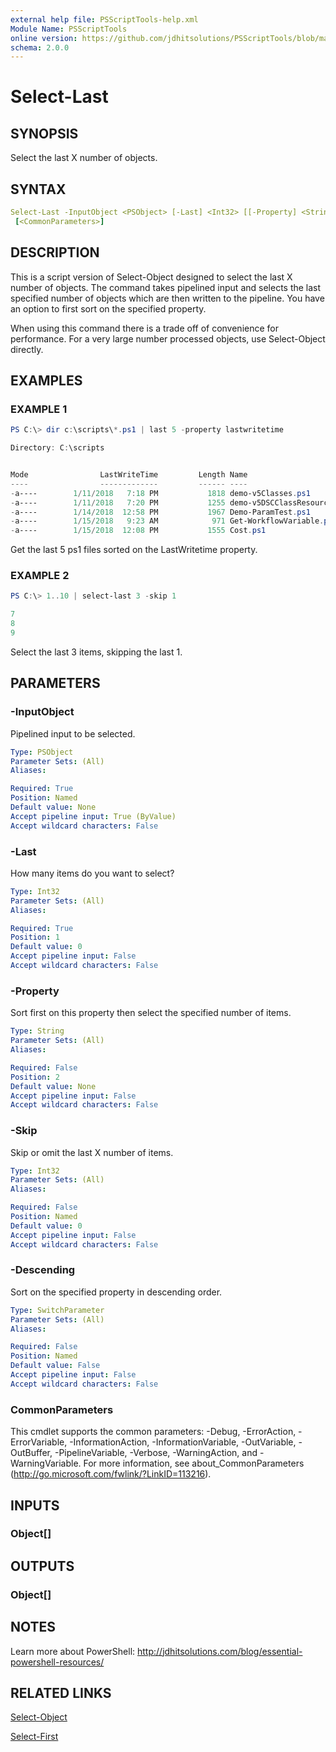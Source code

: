 ```yaml
---
external help file: PSScriptTools-help.xml
Module Name: PSScriptTools
online version: https://github.com/jdhitsolutions/PSScriptTools/blob/master/docs/Select-Last.md
schema: 2.0.0
---
```


# Select-Last

## SYNOPSIS

Select the last X number of objects.

## SYNTAX

```yaml
Select-Last -InputObject <PSObject> [-Last] <Int32> [[-Property] <String>] [-Skip <Int32>] [-Descending]
 [<CommonParameters>]
```

## DESCRIPTION

This is a script version of Select-Object designed to select the last X number of objects. The command takes pipelined input and selects the last specified number of objects which are then written to the pipeline. You have an option to first sort on the specified property.

When using this command there is a trade off of convenience for performance. For a very large number processed objects, use Select-Object directly.

## EXAMPLES

### EXAMPLE 1

```powershell
PS C:\> dir c:\scripts\*.ps1 | last 5 -property lastwritetime

Directory: C:\scripts


Mode                LastWriteTime         Length Name
----                -------------         ------ ----
-a----        1/11/2018   7:18 PM           1818 demo-v5Classes.ps1
-a----        1/11/2018   7:20 PM           1255 demo-v5DSCClassResource.ps1
-a----        1/14/2018  12:58 PM           1967 Demo-ParamTest.ps1
-a----        1/15/2018   9:23 AM            971 Get-WorkflowVariable.ps1
-a----        1/15/2018  12:08 PM           1555 Cost.ps1
```

Get the last 5 ps1 files sorted on the LastWritetime property.

### EXAMPLE 2

```powershell
PS C:\> 1..10 | select-last 3 -skip 1

7
8
9
```

Select the last 3 items, skipping the last 1.

## PARAMETERS

### -InputObject

Pipelined input to be selected.

```yaml
Type: PSObject
Parameter Sets: (All)
Aliases:

Required: True
Position: Named
Default value: None
Accept pipeline input: True (ByValue)
Accept wildcard characters: False
```

### -Last

How many items do you want to select?

```yaml
Type: Int32
Parameter Sets: (All)
Aliases:

Required: True
Position: 1
Default value: 0
Accept pipeline input: False
Accept wildcard characters: False
```

### -Property

Sort first on this property then select the specified number of items.

```yaml
Type: String
Parameter Sets: (All)
Aliases:

Required: False
Position: 2
Default value: None
Accept pipeline input: False
Accept wildcard characters: False
```

### -Skip

Skip or omit the last X number of items.

```yaml
Type: Int32
Parameter Sets: (All)
Aliases:

Required: False
Position: Named
Default value: 0
Accept pipeline input: False
Accept wildcard characters: False
```

### -Descending

Sort on the specified property in descending order.

```yaml
Type: SwitchParameter
Parameter Sets: (All)
Aliases:

Required: False
Position: Named
Default value: False
Accept pipeline input: False
Accept wildcard characters: False
```

### CommonParameters

This cmdlet supports the common parameters: -Debug, -ErrorAction, -ErrorVariable, -InformationAction, -InformationVariable, -OutVariable, -OutBuffer, -PipelineVariable, -Verbose, -WarningAction, and -WarningVariable.
For more information, see about_CommonParameters (http://go.microsoft.com/fwlink/?LinkID=113216).

## INPUTS

### Object[]

## OUTPUTS

### Object[]

## NOTES

Learn more about PowerShell: http://jdhitsolutions.com/blog/essential-powershell-resources/

## RELATED LINKS

[Select-Object]()

[Select-First](./Select-First.md)
